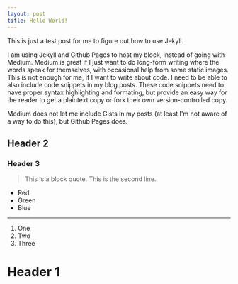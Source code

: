 ```yaml
---
layout: post
title: Hello World!
---
```

This is just a test post for me to figure out how to use Jekyll.

I am using Jekyll and Github Pages to host my block, instead of going
with Medium. Medium is great if I just want to do long-form writing
where the words speak for themselves, with occasional help from some
static images. This is not enough for me, if I want to write about
code. I need to be able to also include code snippets in my blog
posts. These code snippets need to have proper syntax highlighting and
formating, but provide an easy way for the reader to get a plaintext
copy or fork their own version-controlled copy.

Medium does not let me include Gists in my posts (at least I'm not
aware of a way to do this), but Github Pages does.

## Header 2

### Header 3

> This is a block quote.
> This is the second line.

* Red
* Green
* Blue

---

1. One
2. Two
3. Three

# Header 1
<script src="https://gist.github.com/nybbles/2802052.js"> </script>
